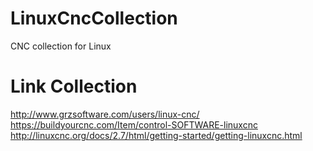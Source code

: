 # LinuxCncCollection
CNC collection for Linux

# Link Collection
http://www.grzsoftware.com/users/linux-cnc/
https://buildyourcnc.com/Item/control-SOFTWARE-linuxcnc
http://linuxcnc.org/docs/2.7/html/getting-started/getting-linuxcnc.html
